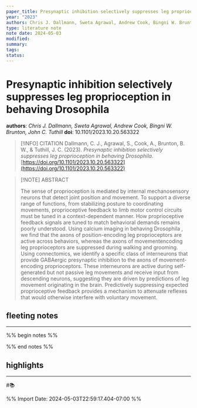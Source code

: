 ```yaml
---
paper_title: Presynaptic inhibition selectively suppresses leg proprioception in behaving Drosophila
year: "2023"
authors: Chris J. Dallmann, Sweta Agrawal, Andrew Cook, Bingni W. Brunton, John C. Tuthill
type: literature note
note date: 2024-05-03
modified: 
summary: 
tags: 
status:
---
```

# Presynaptic inhibition selectively suppresses leg proprioception in behaving Drosophila
**authors**: *Chris J. Dallmann, Sweta Agrawal, Andrew Cook, Bingni W. Brunton, John C. Tuthill*
**doi**: 10.1101/2023.10.20.563322

> [!INFO] CITATION
> Dallmann, C. J., Agrawal, S., Cook, A., Brunton, B. W., & Tuthill, J. C. (2023). _Presynaptic inhibition selectively suppresses leg proprioception in behaving Drosophila_. [https://doi.org/10.1101/2023.10.20.563322](https://doi.org/10.1101/2023.10.20.563322)

> [!NOTE] ABSTRACT
>
> The sense of proprioception is mediated by internal mechanosensory neurons that detect joint position and movement. To support a diverse range of functions, from stabilizing posture to coordinating movements, proprioceptive feedback to limb motor control circuits must be tuned in a context-dependent manner. How proprioceptive feedback signals are tuned to match behavioral demands remains poorly understood. Using calcium imaging in behaving
            Drosophila
            , we find that the axons of position-encoding leg proprioceptors are active across behaviors, whereas the axons of movementencoding leg proprioceptors are suppressed during walking and grooming. Using connectomics, we identify a specific class of interneurons that provide GABAergic presynaptic inhibition to the axons of movement-encoding proprioceptors. These interneurons are active during self-generated but not passive leg movements and receive input from descending neurons, suggesting they are driven by predictions of leg movement originating in the brain. Predictively suppressing expected proprioceptive feedback provides a mechanism to attenuate reflexes that would otherwise interfere with voluntary movement.  

## fleeting notes
---
%% begin notes %% 


%% end notes %% 
## highlights
---
#📚 

%% Import Date: 2024-05-03T22:59:17.404-07:00 %%

